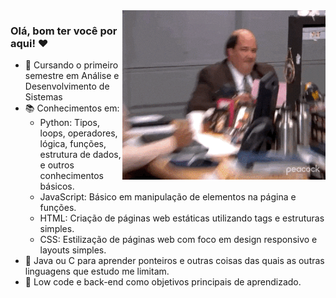 <img src = "giphy.gif" width = "325px" align = "right">

### Olá, bom ter você por aqui! ♥

- 🌱 Cursando o primeiro semestre em Análise e Desenvolvimento de Sistemas
- 📚 Conhecimentos em:
  - Python: Tipos, loops, operadores, lógica, funções, estrutura de dados, e outros conhecimentos básicos.
  - JavaScript: Básico em manipulação de elementos na página e funções.
  - HTML: Criação de páginas web estáticas utilizando tags e estruturas simples.
  - CSS: Estilização de páginas web com foco em design responsivo e layouts simples.
- 🤔 Java ou C para aprender ponteiros e outras coisas das quais as outras linguagens que estudo me limitam.
- 🎯 Low code e back-end como objetivos principais de aprendizado.

